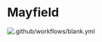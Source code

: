 # Mayfield
![.github/workflows/blank.yml](https://github.com/abandonrules/Mayfield/workflows/.github/workflows/blank.yml/badge.svg)
